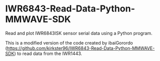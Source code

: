 # IWR6843-Read-Data-Python-MMWAVE-SDK
Read and plot IWR6843ISK sensor serial data using a Python program.

This is a modified version of the code created by ibaiGorordo (https://github.com/kirkster96/IWR6843-Read-Data-Python-MMWAVE-SDK) to read data from the IWR1443.


